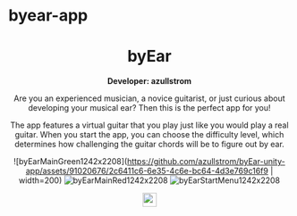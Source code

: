 # byear-app

<div align="center">
  <h1>byEar</h1>
    
  <b>Developer: azullstrom</b>

  <p>
  Are you an experienced musician, a novice guitarist, or just curious about developing your musical ear? Then this is the perfect app for you!
  
  The app features a virtual guitar that you play just like you would play a real guitar. When you start the app, you can choose the difficulty level, which determines how challenging the guitar chords will be to figure out by ear.
  </p>

  ![byEarMainGreen1242x2208](https://github.com/azullstrom/byEar-unity-app/assets/91020676/2c6411c6-6e35-4c6e-bc64-4d3e769c16f9 | width=200) 
  ![byEarMainRed1242x2208](https://github.com/azullstrom/byEar-unity-app/assets/91020676/c711749e-f2c2-450b-9aa7-5b7b3b6fae6a)
  ![byEarStartMenu1242x2208](https://github.com/azullstrom/byEar-unity-app/assets/91020676/334d570d-f72d-448b-b83b-9a19f9f7299f)

  <img src='[figure/rstudio.png](https://github.com/azullstrom/byEar-unity-app/assets/91020676/d7ad4390-f18b-4271-a3c3-f9b75c80761b.png)' width='25'>

</div>
